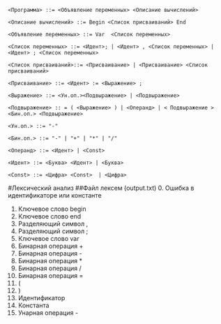	<Программа> ::= <Объявление переменных> <Описание вычислений>

	<Описание вычислений> ::= Begin <Список присваиваний> End

	<Объявление переменных> ::= Var  <Список переменных>

	<Список переменных> ::= <Идент>; | <Идент> , <Список переменных> | <Идент> ; <Список переменных>

	<Список присваиваний>::= <Присваивание> | <Присваивание> <Список присваиваний>

	<Присваивание> ::= <Идент> := <Выражение> ;

	<Выражение> ::= <Ун.оп.><Подвыражение> | <Подвыражение>

	<Подвыражение> :: = ( <Выражение> ) | <Операнд> | < Подвыражение > <Бин.оп.> <Подвыражение>

	<Ун.оп.> ::= "-"

	<Бин.оп.> ::= "-" | "+" | "*" | "/"

	<Операнд> ::= <Идент> | <Const>

	<Идент> ::= <Буква> <Идент> | <Буква>

	<Const> ::= <Цифра> <Const>  | <Цифра>

#Лексический анализ
##Файл лексем (output.txt)
0. Ошибка в идентификаторе или константе
1. Ключевое слово begin
2. Ключевое слово end
3. Разделяющий символ ,
4. Разделяющий символ ;
5. Ключевое слово var
6. Бинарная операция +
7. Бинарная операция -
8. Бинарная операция *
9. Бинарная операция /
10. Бинарная операция =
11. (
12. )
13. Идентификатор
14. Константа
15. Унарная операция -